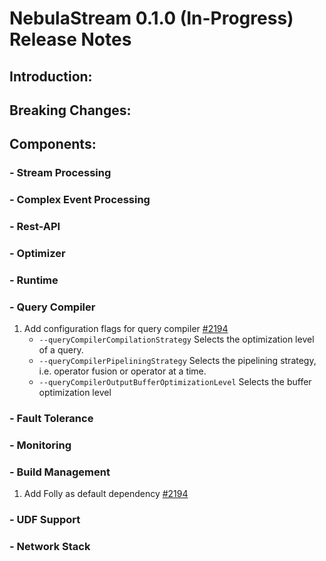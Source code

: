 # NebulaStream 0.1.0 (In-Progress) Release Notes

## Introduction:
## Breaking Changes:
## Components:
### - Stream Processing
### - Complex Event Processing
### - Rest-API
### - Optimizer
### - Runtime
### - Query Compiler
1. Add configuration flags for query compiler [#2194](https://github.com/nebulastream/nebulastream/issues/2194)
    - `--queryCompilerCompilationStrategy` Selects the optimization level of a query.
    - `--queryCompilerPipeliningStrategy` Selects the pipelining strategy, i.e. operator  fusion or operator at a time.
    - `--queryCompilerOutputBufferOptimizationLevel` Selects the buffer optimization level
### - Fault Tolerance
### - Monitoring
### - Build Management
1. Add Folly as default dependency [#2194](https://github.com/nebulastream/nebulastream/issues/2194)
### - UDF Support
### - Network Stack